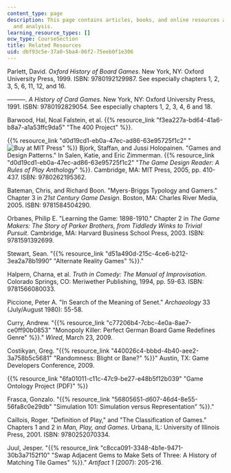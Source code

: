 ```yaml
---
content_type: page
description: This page contains articles, books, and online resources about game design
  and analysis.
learning_resource_types: []
ocw_type: CourseSection
title: Related Resources
uid: dbf93c5e-37a0-5ba4-06f2-75eeb0f1e306
---
```


Parlett, David. _Oxford History of Board Games_. New York, NY: Oxford University Press, 1999. ISBN: 9780192129987. See especially chapters 1, 2, 3, 5, 6, 11, 12, and 16.

———. _A History of Card Games_. New York, NY: Oxford University Press, 1991. ISBN: 9780192829054. See especially chapters 1, 2, 3, 4, 6 and 18.

Barwood, Hal, Noal Falstein, et al. {{% resource_link "f3ea227a-bd64-41a6-b8a7-a1a53ffc9da5" "The 400 Project" %}}.

{{% resource_link "d0d19cd1-eb0a-47ec-ad86-63e95725f1c2" "![Buy at MIT Press](/images/mp_logo.gif)" %}} Bjork, Staffan, and Jussi Holopainen. "Games and Design Patterns." In Salen, Katie, and Eric Zimmerman. {{% resource_link "d0d19cd1-eb0a-47ec-ad86-63e95725f1c2" "_The Game Design Reader: A Rules of Play Anthology_" %}}. Cambridge, MA: MIT Press, 2005, pp. 410-437. ISBN: 9780262195362.

Bateman, Chris, and Richard Boon. "Myers-Briggs Typology and Gamers." Chapter 3 in _21st Century Game Design_. Boston, MA: Charles River Media, 2005. ISBN: 9781584504290.

Orbanes, Philip E. "Learning the Game: 1898-1910." Chapter 2 in _The Game Makers: The Story of Parker Brothers, from Tiddledy Winks to Trivial Pursuit_. Cambridge, MA: Harvard Business School Press, 2003. ISBN: 9781591392699.

Stewart, Sean. "{{% resource_link "d51a490d-215c-4ce6-b212-3ea2a78b1990" "Alternate Reality Games" %}}."

Halpern, Charna, et al. _Truth in Comedy: The Manual of Improvisation_. Colorado Springs, CO: Meriwether Publishing, 1994, pp. 59-63. ISBN: 9781566080033.

Piccione, Peter A. "In Search of the Meaning of Senet." _Archaeology_ 33 (July/August 1980): 55-58.

Curry, Andrew. "{{% resource_link "c77206b4-7cbc-4e0a-8ae7-ce0ff90b0853" "Monopoly Killer: Perfect German Board Game Redefines Genre" %}}." _Wired_, March 23, 2009.

Costikyan, Greg. "{{% resource_link "440026c4-bbbd-4b40-aee2-3a758b5c5681" "Randomness: Blight or Bane?" %}}" Austin, TX: Game Developers Conference, 2009.

{{% resource_link "6fa01011-c11c-47c9-be27-e48b5f12b039" "Game Ontology Project (PDF)" %}}

Frasca, Gonzalo. "{{% resource_link "56805651-d607-46d4-8e55-56fa8c0e29db" "Simulation 101: Simulation versus Representation" %}}."

Caillois, Roger. "Definition of Play," and "The Classification of Games." Chapters 1 and 2 in _Man, Play, and Games_. Urbana, IL: University of Illinois Press, 2001. ISBN: 9780252070334.

Juul, Jesper. "{{% resource_link "c8cca091-3348-4b1e-9471-30b3a7152f10" "Swap Adjacent Gems to Make Sets of Three: A History of Matching Tile Games" %}}." _Artifact 1_ (2007): 205-216.